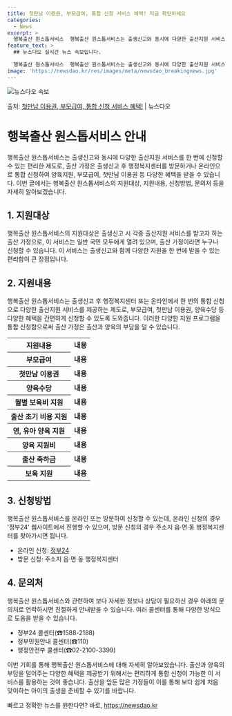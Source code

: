 ```yaml
---
title: 첫만남 이용권, 부모급여, 통합 신청 서비스 혜택! 지금 확인하세요
categories:
  - News
excerpt: >
  행복출산 원스톱서비스  행복출산 원스톱서비스는 출생신고와 동시에 다양한 출산지원 서비스를 한 번에 신청할 수…
feature_text: >
  ## 뉴스다오 실시간 뉴스 속보입니다.

  행복출산 원스톱서비스  행복출산 원스톱서비스는 출생신고와 동시에 다양한 출산지원 서비스를 한 번에 신청할 수…
image: 'https://newsdao.kr/res/images/meta/newsdao_breakingnews.jpg'
---
```


![뉴스다오 속보](https://newsdao.kr/res/images/meta/newsdao_breakingnews.jpg)

<p>출처: <a href="https://newsdao.kr/4188" rel="dofollow">첫만남 이용권, 부모급여, 통합 신청 서비스 혜택!</a> | 뉴스다오</p>

<h1>행복출산 원스톱서비스 안내</h1>

<p data-ke-size="size16">행복출산 원스톱서비스는 출생신고와 동시에 다양한 출산지원 서비스를 한 번에 신청할 수 있는 편리한 제도로, 출산 가정은 출생신고 후 행정복지센터를 방문하거나 온라인으로 통합 신청하여 양육지원, 부모급여, 첫만남 이용권 등 다양한 혜택을 받을 수 있습니다. 이번 글에서는 행복출산 원스톱서비스의 지원대상, 지원내용, 신청방법, 문의처 등을 자세히 알아보겠습니다.</p>

<h2 data-ke-size="size26">1. 지원대상</h2>
<p data-ke-size="size16">행복출산 원스톱서비스의 지원대상은 출생신고 시 각종 출산지원 서비스를 받고자 하는 출산 가정으로, 이 서비스는 일반 국민 모두에게 열려 있으며, 출산 가정이라면 누구나 신청할 수 있습니다. 이 서비스는 출생신고와 함께 다양한 지원을 한 번에 받을 수 있는 편리함이 큰 장점입니다.</p>

<h2 data-ke-size="size26">2. 지원내용</h2>
<p data-ke-size="size16">행복출산 원스톱서비스는 출생신고 후 행정복지센터 또는 온라인에서 한 번의 통합 신청으로 다양한 출산지원 서비스를 제공하는 제도로, 부모급여, 첫만남 이용권, 양육수당 등 다양한 혜택을 간편하게 신청할 수 있도록 도와줍니다. 이러한 다양한 지원 프로그램을 통합 신청함으로써 출산 가정은 출산과 양육의 부담을 덜 수 있습니다.</p>

<table>
	<tr>
		<th>지원내용</th>
		<td style="text-align: center; height: 17px;"><b>내용</b></td>
	</tr>
	<tr>
		<th>부모급여</th>
		<td style="text-align: center; height: 17px;"><b>내용</b></td>
	</tr>
	<tr>
		<th>첫만남 이용권</th>
		<td style="text-align: center; height: 17px;"><b>내용</b></td>
	</tr>
	<tr>
		<th>양육수당</th>
		<td style="text-align: center; height: 17px;"><b>내용</b></td>
	</tr>
	<tr>
		<th>월별 보육비 지원</th>
		<td style="text-align: center; height: 17px;"><b>내용</b></td>
	</tr>
	<tr>
		<th>출산 초기 비용 지원</th>
		<td style="text-align: center; height: 17px;"><b>내용</b></td>
	</tr>
	<tr>
		<th>영, 유아 양육 지원</th>
		<td style="text-align: center; height: 17px;"><b>내용</b></td>
	</tr>
	<tr>
		<th>양육 지원비</th>
		<td style="text-align: center; height: 17px;"><b>내용</b></td>
	</tr>
	<tr>
		<th>출산 축하금</th>
		<td style="text-align: center; height: 17px;"><b>내용</b></td>
	</tr>
	<tr>
		<th>보육 지원</th>
		<td style="text-align: center; height: 17px;"><b>내용</b></td>
	</tr>
</table>

<h2 data-ke-size="size26">3. 신청방법</h2>
<p data-ke-size="size16">행복출산 원스톱서비스를 온라인 또는 방문하여 신청할 수 있는데, 온라인 신청의 경우 '정부24' 웹사이트에서 진행할 수 있으며, 방문 신청의 경우 주소지 읍·면·동 행정복지센터를 찾아가시면 됩니다.</p>

<ul>
	<li>온라인 신청: <a href="https://www.gov.kr/main?a=AA000047760">정부24</a></li>
	<li>방문 신청: 주소지 읍·면·동 행정복지센터</li>
</ul>

<h2 data-ke-size="size26">4. 문의처</h2>
<p data-ke-size="size16">행복출산 원스톱서비스와 관련하여 보다 자세한 정보나 상담이 필요하신 경우 아래의 문의처로 연락하시면 친절하게 안내받을 수 있습니다. 여러 콜센터를 통해 다양한 방식으로 도움을 받을 수 있습니다.</p>

<ul>
	<li>정부24 콜센터(☎1588-2188)</li>
	<li>정부민원안내 콜센터(☎110)</li>
	<li>행정안전부 콜센터(☎02-2100-3399)</li>
</ul>

<p data-ke-size="size16">이번 기회를 통해 행복출산 원스톱서비스에 대해 자세히 알아보았습니다. 출산과 양육의 부담을 덜어주는 다양한 혜택을 제공받기 위해서는 편리하게 통합 신청이 가능한 이 서비스를 활용하는 것이 좋습니다. 출산을 앞둔 많은 가정들이 이를 통해 보다 쉽게 처음 맞이하는 아이의 출생을 준비할 수 있기를 바랍니다.</p> 

빠르고 정확한 뉴스를 원한다면? 바로, <a href="https://newsdao.kr" rel="dofollow">https://newsdao.kr</a>


